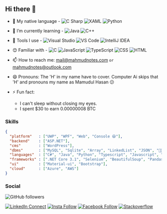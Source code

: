 ## Hi there 👋

- 🔭 My native language - ![C Sharp](https://img.shields.io/badge/-C%20Sharp-black?labelColor=239120&style=flat-square&logo=C+Sharp) ![XAML](https://img.shields.io/badge/-XAML-black?labelColor=0C54C2&style=flat-square&logo=XAML)
  ![Python](https://img.shields.io/badge/-Python-Black?labelColor=fff&style=flat-square&logo=Python)

- 🌱 I’m currently learning - ![Java](https://img.shields.io/badge/-Java-black?labelColor=2F2625&style=flat-square&logo=java)
  ![C++](https://img.shields.io/badge/-C++-00599C?style=flat-square&logo=C%2B%2B)
- 🔧 Tools I use -
  ![Visual Studio](https://img.shields.io/badge/-Visual%20Studio-5C2D91?style=flat-square&logo=visual-studio)
  ![VS Code](https://img.shields.io/badge/-VS%20Code-007ACC?style=flat-square&logo=visual-studio-code)
  ![IntelliJ IDEA](https://img.shields.io/badge/-IntelliJ%20IDEA-Black?style=flat-square&logo=IntelliJ+IDEA)
- 😊 Familiar with - ![C](https://img.shields.io/badge/-C-black?labelColor=A8B9CC&style=flat-square&logo=C&logoColor=black) ![JavaScript](https://img.shields.io/badge/-JavaScript-black?style=flat-square&logo=JavaScript) ![TypeScript](https://img.shields.io/badge/-TypeScript-black?style=flat-square&logo=TypeScript) ![CSS](https://img.shields.io/badge/-CSS-black?style=flat-square&logo=CSS3) ![HTML](https://img.shields.io/badge/-HTML-black?style=flat-square&logo=HTML5)
<!-- - 👯 I’m looking to collaborate on ...
- 🤔 I’m looking for help with ...
- 💬 Ask me about ... -->
- 📫 How to reach me: mail@mahmudnotes.com `or` mahmudnotes@outlook.com

- 😄 Pronouns: The 'H' in my name have to cover. Computer Ai skips that 'H' and pronouns my name as Mamudul Hasan 😕

- ⚡ Fun fact:
  - I can't sleep without closing my eyes.
  - I spent \$30 to earn 0.00000008 BTC

### Skills

```JSON
{
  "platform"   : ["UWP", "WPF", "Web", "Console 😆"],
  "backend"    : ["ASP.NET"],
  "cms"        : ["WordPress"],
  "dbms"       : ["MySQL", "Sqlite", "Array", "LinkedList", "JSON", "🤣😂"],
  "languages"  : ["C#", "Java", "Python", "Typescript", "Javascript", "C", "C++"],
  "frameworks" : [".NET Core 3.1", "Selenium", "BeautifulSoup", "Pandas"],
  "ui"         : ["Material-ui", "Bootstrap"],
  "cloud"      : ["Azure", "AWS"]
}
```

### Social

![GitHub followers](https://img.shields.io/github/followers/mahmudx?style=flat-square)

[![LinkedIn Connect](https://img.shields.io/badge/%20-Connect-black?color=14171A&labelColor=0077B5&logo=linkedin&logoColor=ffffff)](https://www.linkedin.com/in/mahmudxyz) [![Insta Follow](https://img.shields.io/badge/%20-Follow-black?color=14171A&labelColor=d81b60&logo=instagram&logoColor=ffffff)](https://www.instagram.com/mahmudxyz) [![Facebook Follow](https://img.shields.io/badge/%20-Connect-black?color=14171A&labelColor=1976d2&logo=facebook&logoColor=ffffff)](https://www.facebook.com/mahmudofficialid) [![Stackoverflow](https://img.shields.io/badge/%20-Stack%20Overflow-black?labelColor=FFF&logo=Stack%20Overflow)](https://stackoverflow.com/users/6662984/mahmudul-hasan)
